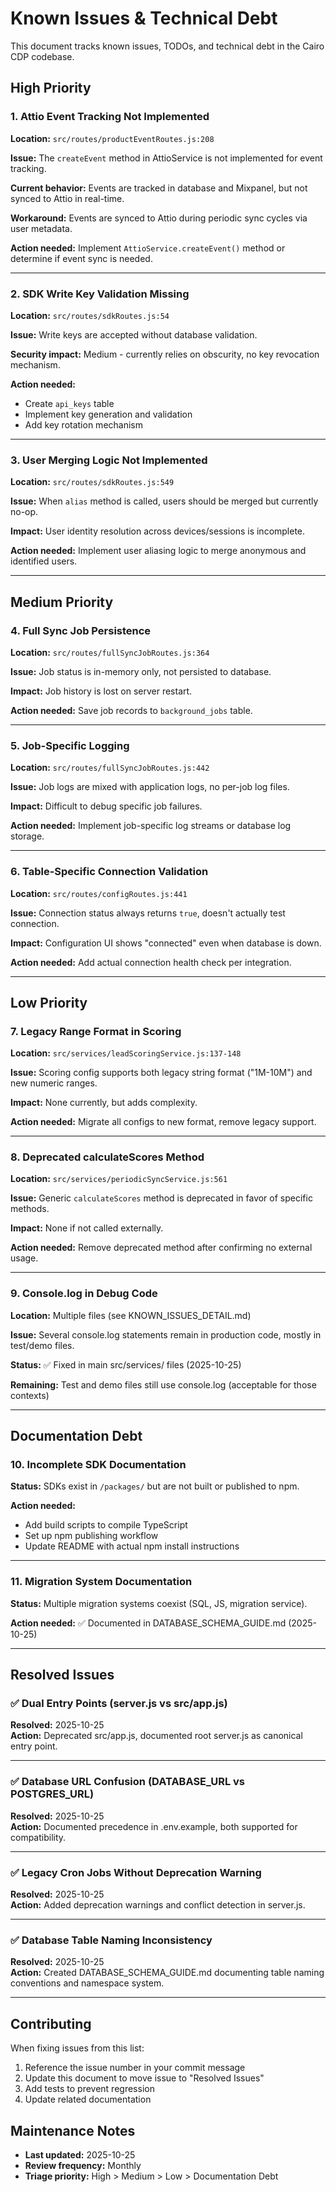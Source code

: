 # Known Issues & Technical Debt

This document tracks known issues, TODOs, and technical debt in the Cairo CDP codebase.

## High Priority

### 1. Attio Event Tracking Not Implemented
**Location:** `src/routes/productEventRoutes.js:208`

**Issue:** The `createEvent` method in AttioService is not implemented for event tracking.

**Current behavior:** Events are tracked in database and Mixpanel, but not synced to Attio in real-time.

**Workaround:** Events are synced to Attio during periodic sync cycles via user metadata.

**Action needed:** Implement `AttioService.createEvent()` method or determine if event sync is needed.

---

### 2. SDK Write Key Validation Missing
**Location:** `src/routes/sdkRoutes.js:54`

**Issue:** Write keys are accepted without database validation.

**Security impact:** Medium - currently relies on obscurity, no key revocation mechanism.

**Action needed:** 
- Create `api_keys` table
- Implement key generation and validation
- Add key rotation mechanism

---

### 3. User Merging Logic Not Implemented
**Location:** `src/routes/sdkRoutes.js:549`

**Issue:** When `alias` method is called, users should be merged but currently no-op.

**Impact:** User identity resolution across devices/sessions is incomplete.

**Action needed:** Implement user aliasing logic to merge anonymous and identified users.

---

## Medium Priority

### 4. Full Sync Job Persistence
**Location:** `src/routes/fullSyncJobRoutes.js:364`

**Issue:** Job status is in-memory only, not persisted to database.

**Impact:** Job history is lost on server restart.

**Action needed:** Save job records to `background_jobs` table.

---

### 5. Job-Specific Logging
**Location:** `src/routes/fullSyncJobRoutes.js:442`

**Issue:** Job logs are mixed with application logs, no per-job log files.

**Impact:** Difficult to debug specific job failures.

**Action needed:** Implement job-specific log streams or database log storage.

---

### 6. Table-Specific Connection Validation
**Location:** `src/routes/configRoutes.js:441`

**Issue:** Connection status always returns `true`, doesn't actually test connection.

**Impact:** Configuration UI shows "connected" even when database is down.

**Action needed:** Add actual connection health check per integration.

---

## Low Priority

### 7. Legacy Range Format in Scoring
**Location:** `src/services/leadScoringService.js:137-148`

**Issue:** Scoring config supports both legacy string format ("1M-10M") and new numeric ranges.

**Impact:** None currently, but adds complexity.

**Action needed:** Migrate all configs to new format, remove legacy support.

---

### 8. Deprecated calculateScores Method
**Location:** `src/services/periodicSyncService.js:561`

**Issue:** Generic `calculateScores` method is deprecated in favor of specific methods.

**Impact:** None if not called externally.

**Action needed:** Remove deprecated method after confirming no external usage.

---

### 9. Console.log in Debug Code
**Location:** Multiple files (see KNOWN_ISSUES_DETAIL.md)

**Issue:** Several console.log statements remain in production code, mostly in test/demo files.

**Status:** ✅ Fixed in main src/services/ files (2025-10-25)

**Remaining:** Test and demo files still use console.log (acceptable for those contexts)

---

## Documentation Debt

### 10. Incomplete SDK Documentation
**Status:** SDKs exist in `/packages/` but are not built or published to npm.

**Action needed:**
- Add build scripts to compile TypeScript
- Set up npm publishing workflow
- Update README with actual npm install instructions

---

### 11. Migration System Documentation
**Status:** Multiple migration systems coexist (SQL, JS, migration service).

**Action needed:** ✅ Documented in DATABASE_SCHEMA_GUIDE.md (2025-10-25)

---

## Resolved Issues

### ✅ Dual Entry Points (server.js vs src/app.js)
**Resolved:** 2025-10-25  
**Action:** Deprecated src/app.js, documented root server.js as canonical entry point.

---

### ✅ Database URL Confusion (DATABASE_URL vs POSTGRES_URL)
**Resolved:** 2025-10-25  
**Action:** Documented precedence in .env.example, both supported for compatibility.

---

### ✅ Legacy Cron Jobs Without Deprecation Warning
**Resolved:** 2025-10-25  
**Action:** Added deprecation warnings and conflict detection in server.js.

---

### ✅ Database Table Naming Inconsistency
**Resolved:** 2025-10-25  
**Action:** Created DATABASE_SCHEMA_GUIDE.md documenting table naming conventions and namespace system.

---

## Contributing

When fixing issues from this list:

1. Reference the issue number in your commit message
2. Update this document to move issue to "Resolved Issues"
3. Add tests to prevent regression
4. Update related documentation

## Maintenance Notes

- **Last updated:** 2025-10-25
- **Review frequency:** Monthly
- **Triage priority:** High > Medium > Low > Documentation Debt
